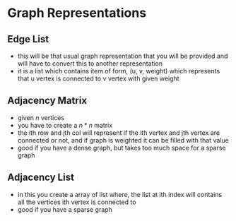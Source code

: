 # Graph Representations

## Edge List

- this will be that usual graph representation that you will be provided
  and will have to convert this to another representation
- it is a list which contains item of form, (u, v, weight)
  which represents that u vertex is connected to v vertex with given weight

## Adjacency Matrix

- given $n$ vertices
- you have to create a $n * n$ matrix
- the ith row and jth col will represent if the ith vertex and jth vertex are
  connected or not, and if graph is weighted it can be filled with that value
- good if you have a dense graph, but takes too much space for a sparse graph

## Adjacency List

- in this you create a array of list where, the list at ith index
  will contains all the vertices ith vertex is connected to
- good if you have a sparse graph
